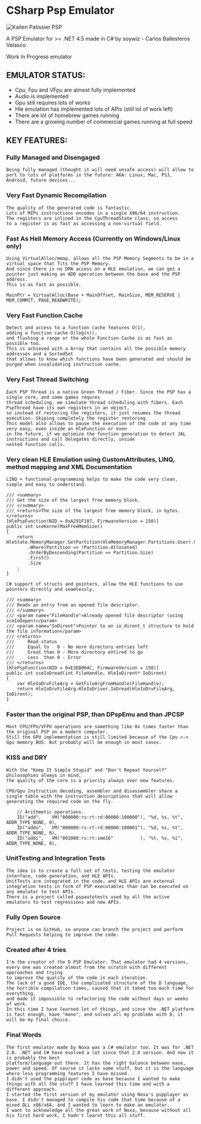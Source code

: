 # CSharp Psp Emulator

![Kaiten Patissier PSP](http://soywiz.github.com/cspspemu/screenshoots/kaiten_patissier.png)

A PSP Emulator for >= .NET 4.5 made in C# by soywiz - Carlos Ballesteros Velasco

Work In Progress emulator

## EMULATOR STATUS:

* Cpu, Fpu and VFpu are almost fully implemented
* Audio is implemented
* Gpu still requires lots of works
* Hle emulation has implemented lots of APIs (still lot of work left)
* There are lot of homebrew games running
* There are a growing number of commercial games running at full speed


## KEY FEATURES:

### Fully Managed and Disengaged

	Being fully managed (thought it will need unsafe access) will allow to port to lots of platforms in the future: AKA: Linux, Mac, PS3, Android, future devices...

### Very Fast Dynamic Recompilation

	The quality of the generated code is fantastic.
	Lots of MIPs instructions encodes in a single X86/64 instruction.
	The registers are inlined in the CpuThreadState class, so access
	to a register is as fast as accessing a non-virtual field.

### Fast As Hell Memory Access (Currently on Windows/Linux only)

	Using VirtualAlloc/mmap, allows all the PSP Memory Segments to be in a virtual space that fits the PSP Memory.
	And since there is no DMA access on a HLE emulation, we can get a pointer just making an ADD operation between the base and the PSP address.
	This is as fast as possible.

	MainPtr = VirtualAlloc(Base + MainOffset, MainSize, MEM_RESERVE | MEM_COMMIT, PAGE_READWRITE);
	
### Very Fast Function Cache

	Detect and access to a function cache features O(1),
	adding a function cache O(log(n)),
	and flushing a range or the whole Function Cache is as fast as possible too.
	This is achieved with a Array that contains all the possible memory addresses and a SortedSet
	that allows to know which functions have been generated and should be purged when invalidating instruction cache.

### Very Fast Thread Switching

	Each PSP Thread is a native Green Thread / Fiber. Since the PSP has a single core, and some games requres
	thread scheduling, we simulate thread scheduling with fibers. Each PspThread have its own registers in an object,
	so instead of restoring the registers, it just resumes the thread execution. Skiping completely the register restoring.
	This model also allows to pause the execution of the code at any time very easy, even inside an HleFunction or even
	in the future, if we optimize the function generation to detect JAL instructions and call delegates directly, inside
	nested function calls.

### Very clean HLE Emulation using CustomAttributes, LINQ, method mapping and XML Documentation

	LINQ + functional-programming helps to make the code very clean, simple and easy to understand.

	/// <summary>
	/// Get the size of the largest free memory block.
	/// </summary>
	/// <returns>The size of the largest free memory block, in bytes.</returns>
	[HlePspFunction(NID = 0xA291F107, FirmwareVersion = 150)]
	public int sceKernelMaxFreeMemSize()
	{
		return HleState.MemoryManager.GetPartition(HleMemoryManager.Partitions.User).ChildPartitions
			.Where(Partition => !Partition.Allocated)
			.OrderByDescending(Partition => Partition.Size)
			.First()
			.Size
		;
	}
	
	C# support of structs and pointers, allow the HLE functions to use pointers directly and seamlessly.
	
	/// <summary>
	/// Reads an entry from an opened file descriptor.
	/// </summary>
	/// <param name="FileHandle">Already opened file descriptor (using sceIoDopen)</param>
	/// <param name="IoDirent">Pointer to an io_dirent_t structure to hold the file information</param>
	/// <returns>
	///		Read status
	///		Equal to   0 - No more directory entries left
	///		Great than 0 - More directory entired to go
	///		Less  than 0 - Error
	/// </returns>
	[HlePspFunction(NID = 0xE3EB004C, FirmwareVersion = 150)]
	public int sceIoDread(int FileHandle, HleIoDirent* IoDirent)
	{
		var HleIoDrvFileArg = GetFileArgFromHandle(FileHandle);
		return HleIoDrvFileArg.HleIoDriver.IoDread(HleIoDrvFileArg, IoDirent);
	}

### Faster than the original PSP, than DPspEmu and than JPCSP

	Most CPU/FPU/VFPU operations are something like 8x times faster than the original PSP on a modern computer.
	Still the GPU implementation is still limited because of the Cpu <-> Gpu memory BUS. But probably will be enough in most cases.
	
### KISS and DRY

	With the "Keep It Simple Stupid" and "Don't Repeat Yourself" philosophies always in mind,
	the quality of the core is a priority always over new features.
	
	CPU/Gpu Instruction decoding, assembler and disassembler share a single table with the instruction descriptions that will allow generating the required code on the fly.
	
		// Arithmetic operations.
		ID("add",    VM("000000:rs:rt:rd:00000:100000"), "%d, %s, %t", ADDR_TYPE_NONE, 0),
		ID("addu",   VM("000000:rs:rt:rd:00000:100001"), "%d, %s, %t", ADDR_TYPE_NONE, 0),
		ID("addi",   VM("001000:rs:rt:imm16"          ), "%t, %s, %i", ADDR_TYPE_NONE, 0),

### UnitTesting and Integration Tests

	The idea is to create a full set of tests, testing the emulator interface, code generation, and HLE APIs.
	UnitTests are integrated in the code, and HLE APIs are external integration tests in form of PSP executables than can be executed on any emulator to test APIs.
	There is a project called pspautotests used by all the active emulators to test regressions and new APIs.
	
### Fully Open Source

	Project is on GitHub, so anyone can branch the project and perform Pull Requests helping to improve the code.

### Created after 4 tries

	I'm the creator of the D PSP Emulator. That emulator had 4 versions, every one was created almost from the scratch with different approaches and trying
	to improve the quality of the code in each iteration.
	The lack of a good IDE, the complicated structure of the D language, the horrible compilation times, caused that it taked too much time for everything,
	and made it impossible to refactoring the code without days or weeks of work.
	In this time I have learned lot of things, and since the .NET platform is fast enough, have "mono", and solves all my problems with D, it will be my final choice.

### Final Words

	The first emulator made by Noxa was a C# emulator too. It was for .NET 2.0. .NET and C# have evolved a lot since that 2.0 version. And now it is probably the best
	platform/language out there. It has the right balance between ease, power and speed. Of course it lacks some stuff, but it is the language where less programming features I have missed.
	I didn't used the pspplayer code as base because I wanted to make things with all the stuff I have learned this time and with a different approach.
	I started the first version of my emulator using Noxa's pspplayer as base. I didn't managed to compile his code that time because of a mixed DLL x86/x64, and I wanted to learn to make an emulator.
	I want to acknowledge all the great work of Noxa, because without all his first hard work, I hadn't learnt this all stuff.
